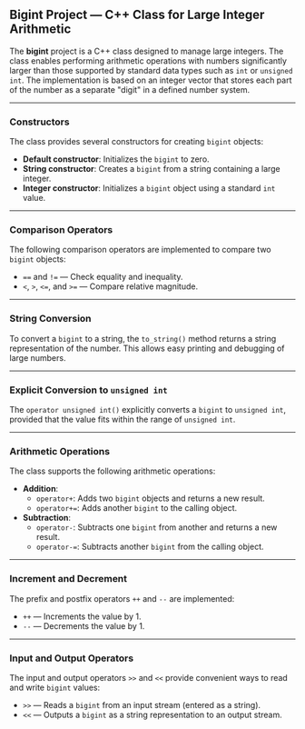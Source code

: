 ## **Bigint Project** — C++ Class for Large Integer Arithmetic

The **bigint** project is a C++ class designed to manage large integers. The class enables performing arithmetic operations with numbers significantly larger than those supported by standard data types such as `int` or `unsigned int`. The implementation is based on an integer vector that stores each part of the number as a separate "digit" in a defined number system.

---

### **Constructors**

The class provides several constructors for creating `bigint` objects:

- **Default constructor**: Initializes the `bigint` to zero.
- **String constructor**: Creates a `bigint` from a string containing a large integer.
- **Integer constructor**: Initializes a `bigint` object using a standard `int` value.

---

### **Comparison Operators**

The following comparison operators are implemented to compare two `bigint` objects:

- `==` and `!=` — Check equality and inequality.
- `<`, `>`, `<=`, and `>=` — Compare relative magnitude.

---

### **String Conversion**

To convert a `bigint` to a string, the `to_string()` method returns a string representation of the number. This allows easy printing and debugging of large numbers.

---

### **Explicit Conversion to `unsigned int`**

The `operator unsigned int()` explicitly converts a `bigint` to `unsigned int`, provided that the value fits within the range of `unsigned int`.

---

### **Arithmetic Operations**

The class supports the following arithmetic operations:

- **Addition**:
  - `operator+`: Adds two `bigint` objects and returns a new result.
  - `operator+=`: Adds another `bigint` to the calling object.
- **Subtraction**:
  - `operator-`: Subtracts one `bigint` from another and returns a new result.
  - `operator-=`: Subtracts another `bigint` from the calling object.

---

### **Increment and Decrement**

The prefix and postfix operators `++` and `--` are implemented:

- `++` — Increments the value by 1.
- `--` — Decrements the value by 1.

---

### **Input and Output Operators**

The input and output operators `>>` and `<<` provide convenient ways to read and write `bigint` values:

- `>>` — Reads a `bigint` from an input stream (entered as a string).
- `<<` — Outputs a `bigint` as a string representation to an output stream.
